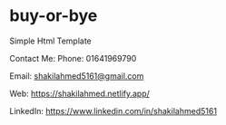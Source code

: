 # buy-or-bye 
Simple Html Template

Contact Me: Phone: 01641969790

Email: shakilahmed5161@gmail.com

Web: https://shakilahmed.netlify.app/

LinkedIn: https://www.linkedin.com/in/shakilahmed5161
